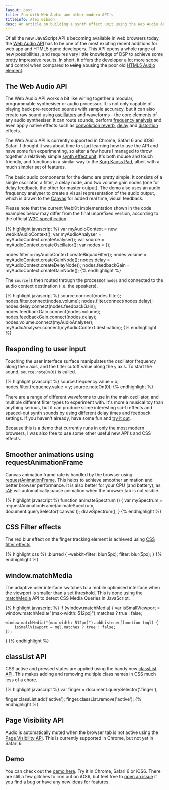 ```yaml
---
layout: post
title: Fun with Web Audio and other modern API's
titleinfo: Alex Gibson
desc: An article on building a synth effect unit using the Web Audio API and other new features available to web developers.
---
```


Of all the new JavaScript API's becoming available in web browsers today, the [Web Audio API](https://dvcs.w3.org/hg/audio/raw-file/tip/webaudio/specification.html) has to be one of the most exciting recent additions for web app and HTML5 game developers. This API opens a whole range of new possibilities, and requires very little knowledge of DSP to achieve some pretty impressive results. In short, it offers the developer a lot more scope and control when compared to <del>using</del> abusing the poor old [HTML5 Audio element](http://html5doctor.com/native-audio-in-the-browser/).

The Web Audio API
-----------------

The Web Audio API works a bit like wiring together a modular, programmable synthesiser or audio processor. It is not only capable of playing back pre-recorded sounds with sample accuracy, but it can also create raw sound using [oscillators](https://dvcs.w3.org/hg/audio/raw-file/tip/webaudio/specification.html#Oscillator) and waveforms - the core elements of any audio synthesiser. It can route sounds, perform [frequency analysis](https://dvcs.w3.org/hg/audio/raw-file/tip/webaudio/specification.html#RealtimeAnalyserNode) and even apply native effects such as [convolution reverb](https://dvcs.w3.org/hg/audio/raw-file/tip/webaudio/specification.html#ConvolverNode), [delay](https://dvcs.w3.org/hg/audio/raw-file/tip/webaudio/specification.html#DelayNode) and [distortion](https://dvcs.w3.org/hg/audio/raw-file/tip/webaudio/specification.html#WaveShaperNode) effects.

The Web Audio API is currently supported in Chrome, Safari 6 and iOS6 Safari. I thought it was about time to start learning how to use the API and have some fun experimenting, so after a few hours I managed to throw together a relatively simple [synth effect unit](http://alxgbsn.co.uk/wavepad). It's both mouse and touch friendly, and functions in a similar way to the [Korg Kaoss Pad](http://www.korg.com/uk/products/dj/kaoss_pad_kp3_plus/), albeit with a much simpler set of features.

The basic audio components for the demo are pretty simple. It consists of a single oscillator, a filter, a delay node, and two volume gain nodes (one for delay feedback, the other for master output). The demo also uses an audio frequency analyser to create a visual representation of the audio output, which is drawn to the [Canvas](https://developer.mozilla.org/en-US/docs/HTML/Canvas) for added real time, visual feedback.

Please note that the current WebKit implementation shown in the code examples below may differ from the final unprefixed version, according to the official [W3C specification](https://dvcs.w3.org/hg/audio/raw-file/tip/webaudio/specification.html).

{% highlight javascript %}
var myAudioContext = new webkitAudioContext();
var myAudioAnalyser = myAudioContext.createAnalyser();
var source = myAudioContext.createOscillator();
var nodes = {};

nodes.filter = myAudioContext.createBiquadFilter();
nodes.volume = myAudioContext.createGainNode();
nodes.delay = myAudioContext.createDelayNode();
nodes.feedbackGain = myAudioContext.createGainNode();
{% endhighlight %}

The `source` is then routed through the processor `nodes` and connected to the audio context destination (i.e. the speakers).

{% highlight javascript %}
source.connect(nodes.filter);
nodes.filter.connect(nodes.volume);
nodes.filter.connect(nodes.delay);
nodes.delay.connect(nodes.feedbackGain);
nodes.feedbackGain.connect(nodes.volume);
nodes.feedbackGain.connect(nodes.delay);
nodes.volume.connect(myAudioAnalyser);
myAudioAnalyser.connect(myAudioContext.destination);
{% endhighlight %}

Responding to user input
------------------------

Touching the user interface surface manipulates the oscillator frequency along the `x` axis, and the filter cutoff value along the `y` axis. To start the sound, `source.noteOn(0)` is called.

{% highlight javascript %}
source.frequency.value = x;
nodes.filter.frequency.value = y;
source.noteOn(0);
{% endhighlight %}

There are a range of different waveforms to use in the main oscillator, and multiple different filter types to experiment with. It's more a musical toy than anything serious, but it can produce some interesting sci-fi effects and spaced-out synth sounds by using different delay times and feedback settings. If you haven't already, have some fun and [try it out](http://alxgbsn.co.uk/wavepad).

Because this is a demo that currently runs in only the most modern browsers, I was also free to use some other useful new API's and CSS effects.

Smoother animations using requestAnimationFrame
-----------------------------------------------

Canvas animation frame rate is handled by the browser using [requestAnimationFrame](http://paulirish.com/2011/requestanimationframe-for-smart-animating/). This helps to achieve smoother animation and better browser performance. It is also better for your CPU (and battery), as <abbr title="requestAnimationFrame">rAF</abbr> will automatically pause animation when the browser tab is not visible.

{% highlight javascript %}
function animateSpectrum () {
	var mySpectrum = requestAnimationFrame(animateSpectrum, document.querySelector('canvas'));
	drawSpectrum();
}
{% endhighlight %}

CSS Filter effects
------------------

The red blur effect on the finger tracking element is achieved using [CSS filter effects](http://www.html5rocks.com/en/tutorials/filters/understanding-css/).

{% highlight css %}
.blurred {
	-webkit-filter: blur(5px);
	filter: blur(5px);
}
{% endhighlight %}

window.matchMedia
-----------------

The adaptive user interface switches to a mobile optimised interface when the viewport is smaller than a set threshold. This is done using the [matchMedia](https://developer.mozilla.org/en-US/docs/DOM/window.matchMedia) API to detect CSS Media Queries in JavaScript.

{% highlight javascript %}
if (window.matchMedia) {
	var isSmallViewport = window.matchMedia("(max-width: 512px)").matches ? true : false;

	window.matchMedia("(max-width: 512px)").addListener(function (mql) {
		isSmallViewport = mql.matches ? true : false;
	});
}
{% endhighlight %}

classList API
-------------

CSS active and pressed states are applied using the handy new [classList API](https://developer.mozilla.org/en-US/docs/DOM/element.classList). This makes adding and removing multiple class names in CSS much less of a chore.

{% highlight javascript %}
var finger = document.querySelector('.finger');

finger.classList.add('active');
finger.classList.remove('active');
{% endhighlight %}

Page Visibility API
-------------------

Audio is automatically muted when the browser tab is not active using the [Page Visibility API](http://www.nczonline.net/blog/2011/08/09/introduction-to-the-page-visibility-api/). This is currently supported in Chrome, but not yet in Safari 6.

Demo
----

You can check out the [demo here](http://alxgbsn.co.uk/wavepad). Try it in Chrome, Safari 6 or iOS6. There are still a few glitches to iron out on iOS6, but feel free to [open an issue](https://github.com/alexgibson/wavepad/issues) if you find a bug or have any new ideas for features.

